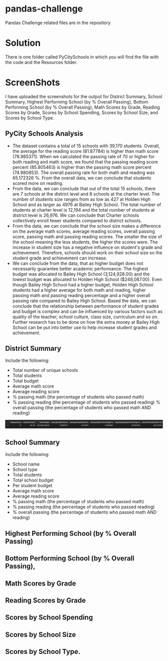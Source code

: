 # pandas-challenge
Pandas Challenge related files are in the repository

# Solution
There is one folder called PyCitySchools in which you will find the file with the code and the Resources folder.

# ScreenShots
I have uploaded the screenshots for the output for District Summary, School Summary, Highest Performing School (by % Overall Passing), Bottom Performing School (by % Overall Passing), Math Scores by Grade, Reading Scores by Grade, Scores by School Spending, Scores by School Size, and Scores by School Type.

## PyCity Schools Analysis
- The dataset contains a total of 15 schools with 39,170 students. Overall, the average for the reading score (81.87784) is higher than math score (78.985371). When we calculated the passing rate of 70 or higher for both reading and math score, we found that the passing reading score percent (85.805463) is higher than the passing math score percent (74.980853). The overall passing rate for both math and reading was 65.172326 %. From the overall data, we can conclude that students scored more on reading. 
- From the data, we can conclude that out of the total 15 schools, there are 7 schools at the district level and 8 schools at the charter level. The number of students size ranges from as low as 427 at Holden High School and as larger as 4976 at Bailey High School. The total number of students at charter level is 12,194 and the total number of students at district level is 26,976. We can conclude that Charter schools collectively enroll fewer students compared to district schools. 
- From the data, we can conclude that the school size makes a difference on the average math scores, average reading scores, overall passing score, passing math and passing reading scores. The smaller the size of the school meaning the less students, the higher the scores were. The increase in student size has a negative influence on student's grade and achievement. Therefore, schools should work on their school size so the student grade and achievement can increase. 
- We can conclude from the data, that as higher budget does not necessarily guarantee better academic performance. The highest budget was allocated to Bailey High School (3,124,928.00) and the lowest budget was allocated to Holden High School ($248,087.00). Even though Bailey High School had a higher budget, Holden High School students had a higher average for both math and reading, higher passing math and passing reading percentage and a higher overall passing rate compared to Bailey High School. Based the data, we can conclude that the relationship between performance of student grades and budget is complex and can be influenced by various factors such as quality of the teacher, school culture, class size, curriculum and so on. Further research has to be done on how the extra money at Bailey High School can be put into better use to help increase student grades and achievement.
  
## District Summary
Include the following:
- Total number of unique schools
- Total students
- Total budget
- Average math score
- Average reading score
- % passing math (the percentage of students who passed math)
- % passing reading (the percentage of students who passed reading)
  % overall passing (the percentage of students who passed math AND reading)

![output](District_Summary.png)

## School Summary
Include the following:
- School name
- School type
- Total students
- Total school budget
- Per student budget
- Average math score
- Average reading score
- % passing math (the percentage of students who passed math)
- % passing reading (the percentage of students who passed reading)
- % overall passing (the percentage of students who passed math AND reading)


## Highest Performing School (by % Overall Passing)
## Bottom Performing School (by % Overall Passing), 
## Math Scores by Grade
## Reading Scores by Grade
## Scores by School Spending
## Scores by School Size
## Scores by School Type.
